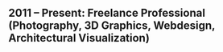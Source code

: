 ## 2011 – Present: Freelance Professional (Photography, 3D Graphics, Webdesign, Architectural Visualization)
